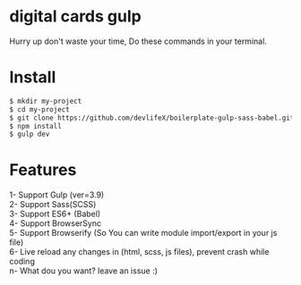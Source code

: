 # digital cards gulp
Hurry up don't waste your time, Do these commands in your terminal.

# Install
```bash
$ mkdir my-project
$ cd my-project
$ git clone https://github.com/devlifeX/boilerplate-gulp-sass-babel.git .
$ npm install
$ gulp dev
```
# Features
1- Support Gulp (ver=3.9)  
2- Support Sass(SCSS)  
3- Support ES6+ (Babel)  
4- Support BrowserSync  
5- Support Browserify (So You can write module import/export in your js file)  
6- Live reload any changes in (html, scss, js files), prevent crash while coding  
n- What dou you want? leave an issue :)  

